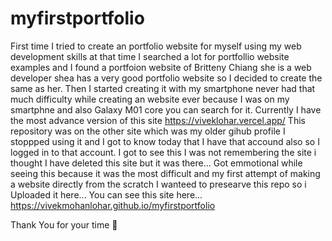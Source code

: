 # myfirstportfolio
First time I tried to create an portfolio website for myself using my web development skills at that time I searched a lot for portfollio website examples and I found a portfoion website of Britteny Chiang she is a web developer shea has a very good portfolio website so I decided to create the same as her. Then I started creating it with my smartphone never had that much difficulty while creating an website ever because I was on my smartphne and also Galaxy M01 core you can search for it.
Currently I have the most advance version of this site
https://viveklohar.vercel.app/
This repository was on the other site which was my older gihub profile I stoppped using it and I got to know today that I have that accound also so I logged in to that account. I got to see this I was not remembering the site i thought I have deleted this site but it was there... Got emmotional while seeing this because it was the most difficult and my first attempt of making a website directly from the scratch I wanteed to presearve this repo so i Uploaded it here...
You can see this site here...
https://vivekmohanlohar.github.io/myfirstportfolio

Thank You for your time 👋
